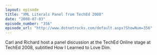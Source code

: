 ```yaml
---
layout: episode
title: "XML Literals Panel from TechEd 2008"
date: "2008-07-03"
episode_number: "356"
episode_url: "http://www.dotnetrocks.com/default.aspx?ShowNum=356"
---
```


Carl and Richard host a panel discussion at the TechEd Online stage at TechEd 2008, subtitled How I Learned to Love Dim.
